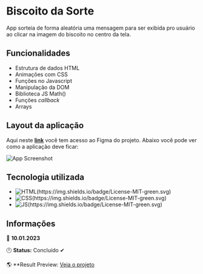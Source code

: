 # Biscoito da Sorte

App sorteia de forma aleatória uma mensagem para ser exibida pro usuário ao clicar na imagem do biscoito no centro da tela.

## Funcionalidades

- Estrutura de dados HTML
- Animações com CSS
- Funções no Javascript
- Manipulação da DOM
- Biblioteca JS Math()
- Funções *callback*
- Arrays

## Layout da aplicação

Aqui neste **[link](https://www.figma.com/community/file/1182751789348533739)** você tem acesso ao Figma do projeto. Abaixo você pode ver como a aplicação deve ficar:

![App Screenshot](https://i.imgur.com/IMmrvhV.png)

## Tecnologia utilizada

- ![HTML(https://img.shields.io/badge/License-MIT-green.svg)](https://camo.githubusercontent.com/c8d13e1c596a6726b1da8475a9299fac133f95ef009083b48be01f975a44987e/68747470733a2f2f696d672e736869656c64732e696f2f62616467652f2d48544d4c2d3035313232413f7374796c653d666c6174266c6f676f3d48544d4c35)
- ![CSS(https://img.shields.io/badge/License-MIT-green.svg)](https://camo.githubusercontent.com/d738d76484d50c8345c2d01e39364b707285bc7936140858e7909dfe6424efb2/68747470733a2f2f696d672e736869656c64732e696f2f62616467652f2d4353532d3035313232413f7374796c653d666c6174266c6f676f3d43535333266c6f676f436f6c6f723d313537324236)
- ![JS(https://img.shields.io/badge/License-MIT-green.svg)](https://camo.githubusercontent.com/6e8ce928be6e5866e27140eb0bb25479b52137d75ee0196e7b67c91038a9abc3/68747470733a2f2f696d672e736869656c64732e696f2f62616467652f2d4a6176615363726970742d3035313232413f7374796c653d666c6174266c6f676f3d6a617661736372697074)

## Informações

📅 **10.01.2023**

🕛 **Status:** Concluído ✔

🌎 **Result Preview: [Veja o projeto](https://biscoito-da-sorte-eta.vercel.app/)


